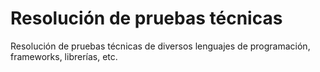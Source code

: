 # Resolución de pruebas técnicas

Resolución de pruebas técnicas de diversos lenguajes de programación, frameworks, librerías, etc.
